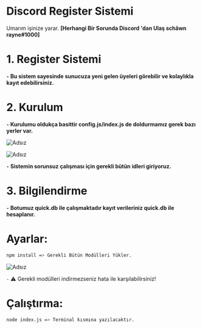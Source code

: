 
# Discord Register Sistemi

Umarım işinize yarar. **[Herhangi Bir Sorunda Discord 'dan Ulaş schâwn rayne#1000]**

# 1. Register Sistemi
**`-` Bu sistem sayesinde sunucuza yeni gelen üyeleri görebilir ve kolaylıkla kayıt edebilirsiniz.**


# 2. Kurulum
**`-` Kurulumu oldukça basittir config.js/index.js de  doldurmamız gerek bazı yerler var.**

![Adsız](https://media.discordapp.net/attachments/899990273067716658/959871593616654426/unknown.png?width=730&height=480)

![Adsız](https://media.discordapp.net/attachments/899990273067716658/959871697136254986/unknown.png?width=812&height=264)

**`-` Sistemin sorunsuz çalışması için gerekli bütün idleri giriyoruz.**


# 3. Bilgilendirme
**`-` Botumuz quick.db ile çalışmaktadır kayıt verileriniz quick.db ile hesaplanır.**



# Ayarlar:
```sh
npm install => Gerekli Bütün Modülleri Yükler.
```
![Adsız](https://media.discordapp.net/attachments/899990273067716658/959872223429132338/unknown.png?width=177&height=65)

`-` ⚠️ Gerekli modülleri indirmezseniz hata ile karşılabilirsiniz!


# Çalıştırma:

```sh
node index.js => Terminal kısmına yazılacaktır.
```

